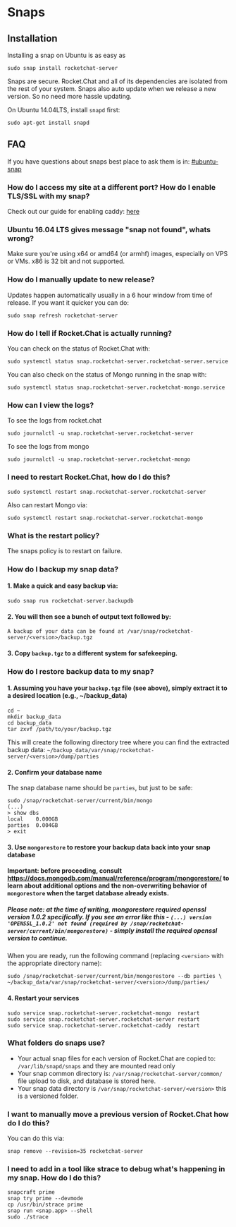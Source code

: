# Snaps

## Installation

Installing a snap on Ubuntu is as easy as

```
sudo snap install rocketchat-server
```

Snaps are secure. Rocket.Chat and all of its dependencies are isolated from the rest of your system. Snaps also auto update when we release a new version. So no need more hassle updating.

On Ubuntu 14.04LTS, install `snapd` first:

```
sudo apt-get install snapd
```


## FAQ
If you have questions about snaps best place to ask them is in: [#ubuntu-snap](https://demo.rocket.chat/channel/ubuntu-snap)

### How do I access my site at a different port?  How do I enable TLS/SSL with my snap?

Check out our guide for enabling caddy: [here](/3.%20Installation/4.%20Manual%20Installation/Ubuntu/Snaps/AutoSSL.md)

### Ubuntu 16.04 LTS gives message "snap not found", whats wrong?

Make sure you're using x64 or amd64 (or armhf) images, especially on VPS or VMs. x86 is 32 bit and not supported.

### How do I manually update to new release?

Updates happen automatically usually in a 6 hour window from time of release.  If you want it quicker you can do:
```
sudo snap refresh rocketchat-server
```

### How do I tell if Rocket.Chat is actually running?

You can check on the status of Rocket.Chat with:
```
sudo systemctl status snap.rocketchat-server.rocketchat-server.service
```

You can also check on the status of Mongo running in the snap with:
```
sudo systemctl status snap.rocketchat-server.rocketchat-mongo.service
```

### How can I view the logs?

To see the logs from rocket.chat 
```
sudo journalctl -u snap.rocketchat-server.rocketchat-server
```

To see the logs from mongo 
```
sudo journalctl -u snap.rocketchat-server.rocketchat-mongo
```

### I need to restart Rocket.Chat, how do I do this?

```
sudo systemctl restart snap.rocketchat-server.rocketchat-server
```
Also can restart Mongo via:
```
sudo systemctl restart snap.rocketchat-server.rocketchat-mongo
```

### What is the restart policy?

The snaps policy is to restart on failure.

### How do I backup my snap data?

#### 1. Make a quick and easy backup via:
```
sudo snap run rocketchat-server.backupdb
```

#### 2. You will then see a bunch of output text followed by:
```
A backup of your data can be found at /var/snap/rocketchat-server/<version>/backup.tgz
```

#### 3. Copy `backup.tgz` to a different system for safekeeping.

### How do I restore backup data to my snap?

#### 1. Assuming you have your `backup.tgz` file (see above), simply extract it to a desired location (e.g., ~/backup_data)
```
cd ~
mkdir backup_data
cd backup_data
tar zxvf /path/to/your/backup.tgz
```

This will create the following directory tree where you can find the extracted backup data:
`~/backup_data/var/snap/rocketchat-server/<version>/dump/parties`

#### 2. Confirm your database name
The snap database name should be `parties`, but just to be safe:
```
sudo /snap/rocketchat-server/current/bin/mongo
(...)
> show dbs
local    0.000GB
parties  0.004GB
> exit
```

#### 3. Use `mongorestore` to restore your backup data back into your snap database
#### Important: before proceeding, consult https://docs.mongodb.com/manual/reference/program/mongorestore/ to learn about additional options and the non-overwriting behavior of `mongorestore` when the target database already exists.

##### Please note: at the time of writing, mongorestore required openssl version 1.0.2 specifically. If you see an error like this - `(...) version 'OPENSSL_1.0.2' not found (required by /snap/rocketchat-server/current/bin/mongorestore)` - simply install the required openssl version to continue.

When you are ready, run the following command (replacing `<version>` with the appropriate directory name):
```
sudo /snap/rocketchat-server/current/bin/mongorestore --db parties \
~/backup_data/var/snap/rocketchat-server/<version>/dump/parties/
```

#### 4. Restart your services
```
sudo service snap.rocketchat-server.rocketchat-mongo  restart
sudo service snap.rocketchat-server.rocketchat-server restart
sudo service snap.rocketchat-server.rocketchat-caddy  restart
```

### What folders do snaps use?

* Your actual snap files for each version of Rocket.Chat are copied to: `/var/lib/snapd/snaps` and they are mounted read only
* Your snap common directory is: `/var/snap/rocketchat-server/common/` file upload to disk, and database is stored here.
* Your snap data directory is `/var/snap/rocketchat-server/<version>` this is a versioned folder.

### I want to manually move a previous version of Rocket.Chat how do I do this?

You can do this via:
```
snap remove --revision=35 rocketchat-server
```

<!--### I need to install snaps on a computer with out a network, how do I get the snaps?

You will need two things.  First you need the ubuntu-core snap.  This is a base snap that is normally auto downloaded if you are connected to the internet.  You can get this via:
```
curl -X GET -H "Content-Type: application/json" -H "X-Ubuntu-Series: 16" -H "X-Ubuntu-Architecture: amd64" "https://search.apps.ubuntu.com/api/v1/snaps/details/ubuntu-core?channel=stable&confinement=strict"
```
Make sure to change the architecture if differs from amd64

Then you need to get the Rocket.Chat snap via:

```
curl -X GET -H "Content-Type: application/json" -H "X-Ubuntu-Series: 16" -H "X-Ubuntu-Architecture: amd64" "https://search.apps.ubuntu.com/api/v1/snaps/details/rocketchat-server?channel=stable&confinement=strict"
```
-->
### I need to add in a tool like strace to debug what's happening in my snap.  How do I do this?

```
snapcraft prime
snap try prime --devmode
cp /usr/bin/strace prime
snap run <snap.app> --shell
sudo ./strace
```
